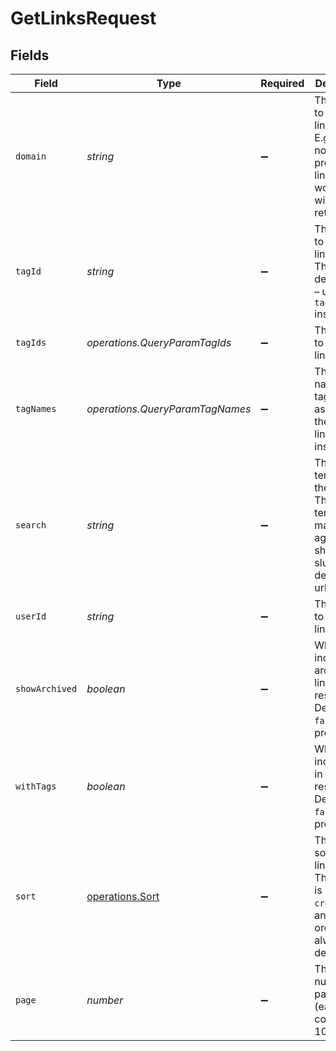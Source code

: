 # GetLinksRequest


## Fields

| Field                                                                                                                        | Type                                                                                                                         | Required                                                                                                                     | Description                                                                                                                  |
| ---------------------------------------------------------------------------------------------------------------------------- | ---------------------------------------------------------------------------------------------------------------------------- | ---------------------------------------------------------------------------------------------------------------------------- | ---------------------------------------------------------------------------------------------------------------------------- |
| `domain`                                                                                                                     | *string*                                                                                                                     | :heavy_minus_sign:                                                                                                           | The domain to filter the links by. E.g. `ac.me`. If not provided, all links for the workspace will be returned.              |
| `tagId`                                                                                                                      | *string*                                                                                                                     | :heavy_minus_sign:                                                                                                           | The tag ID to filter the links by. This field is deprecated – use `tagIds` instead.                                          |
| `tagIds`                                                                                                                     | *operations.QueryParamTagIds*                                                                                                | :heavy_minus_sign:                                                                                                           | The tag IDs to filter the links by.                                                                                          |
| `tagNames`                                                                                                                   | *operations.QueryParamTagNames*                                                                                              | :heavy_minus_sign:                                                                                                           | The unique name of the tags assigned to the short link (case insensitive).                                                   |
| `search`                                                                                                                     | *string*                                                                                                                     | :heavy_minus_sign:                                                                                                           | The search term to filter the links by. The search term will be matched against the short link slug and the destination url. |
| `userId`                                                                                                                     | *string*                                                                                                                     | :heavy_minus_sign:                                                                                                           | The user ID to filter the links by.                                                                                          |
| `showArchived`                                                                                                               | *boolean*                                                                                                                    | :heavy_minus_sign:                                                                                                           | Whether to include archived links in the response. Defaults to `false` if not provided.                                      |
| `withTags`                                                                                                                   | *boolean*                                                                                                                    | :heavy_minus_sign:                                                                                                           | Whether to include tags in the response. Defaults to `false` if not provided.                                                |
| `sort`                                                                                                                       | [operations.Sort](../../models/operations/sort.md)                                                                           | :heavy_minus_sign:                                                                                                           | The field to sort the links by. The default is `createdAt`, and sort order is always descending.                             |
| `page`                                                                                                                       | *number*                                                                                                                     | :heavy_minus_sign:                                                                                                           | The page number for pagination (each page contains 100 links).                                                               |